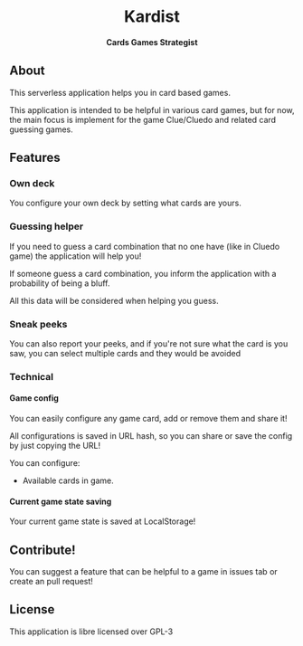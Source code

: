 <div align=center>

# Kardist

#### Cards Games Strategist

</div>

## About

This serverless application helps you in card based games.

This application is intended to be helpful in various card games, but for now,
the main focus is implement for the game Clue/Cluedo and related card guessing games.

## Features

### Own deck

You configure your own deck by setting what cards are yours.

### Guessing helper

If you need to guess a card combination that no one have (like in Cluedo game)
the application will help you!

If someone guess a card combination, you inform the application with a
probability of being a bluff.

All this data will be considered when helping you guess.

### Sneak peeks

You can also report your peeks, and if you're not sure what the card is you saw,
you can select multiple cards and they would be avoided

### Technical

#### Game config

You can easily configure any game card, add or remove them and share it!

All configurations is saved in URL hash, so you can share or save the config
by just copying the URL!

You can configure:

- Available cards in game.
<!-- - If cards can be discarded forever -->

#### Current game state saving

Your current game state is saved at LocalStorage!

## Contribute!

You can suggest a feature that can be helpful to a game in issues tab or create
an pull request!

## License

This application is libre licensed over GPL-3
